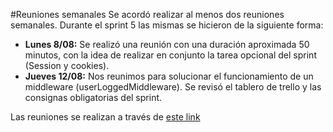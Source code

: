#Reuniones semanales
Se acordó realizar al menos dos reuniones semanales. Durante el sprint 5 las mismas se hicieron de la siguiente forma:


- **Lunes 8/08:** Se realizó una reunión con una duración aproximada 50 minutos, con la idea de realizar en conjunto la tarea opcional del sprint (Session y cookies).
- **Jueves 12/08:** Nos reunimos para solucionar el funcionamiento de un middleware (userLoggedMiddleware). Se revisó el tablero de trello y las consignas obligatorias del sprint.


Las reuniones se realizan a través de [este link](https://meet.google.com/zic-frwn-fzj?pli=1&authuser=2)
